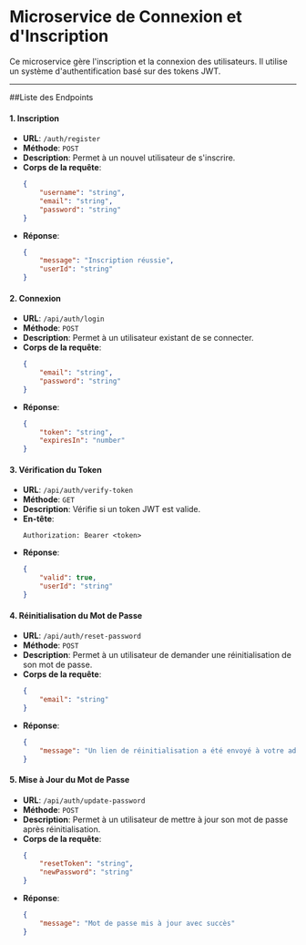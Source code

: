 
# Microservice de Connexion et d'Inscription

Ce microservice gère l'inscription et la connexion des utilisateurs. Il utilise un système d'authentification basé sur des tokens JWT.

---

##Liste des Endpoints

#### 1. **Inscription**
- **URL**: `/auth/register`
- **Méthode**: `POST`
- **Description**: Permet à un nouvel utilisateur de s'inscrire.
- **Corps de la requête**:
    ```json
    {
        "username": "string",
        "email": "string",
        "password": "string"
    }
    ```
- **Réponse**:
    ```json
    {
        "message": "Inscription réussie",
        "userId": "string"
    }
    ```

#### 2. **Connexion**
- **URL**: `/api/auth/login`
- **Méthode**: `POST`
- **Description**: Permet à un utilisateur existant de se connecter.
- **Corps de la requête**:
    ```json
    {
        "email": "string",
        "password": "string"
    }
    ```
- **Réponse**:
    ```json
    {
        "token": "string",
        "expiresIn": "number"
    }
    ```

#### 3. **Vérification du Token**
- **URL**: `/api/auth/verify-token`
- **Méthode**: `GET`
- **Description**: Vérifie si un token JWT est valide.
- **En-tête**:
    ```
    Authorization: Bearer <token>
    ```
- **Réponse**:
    ```json
    {
        "valid": true,
        "userId": "string"
    }
    ```

#### 4. **Réinitialisation du Mot de Passe**
- **URL**: `/api/auth/reset-password`
- **Méthode**: `POST`
- **Description**: Permet à un utilisateur de demander une réinitialisation de son mot de passe.
- **Corps de la requête**:
    ```json
    {
        "email": "string"
    }
    ```
- **Réponse**:
    ```json
    {
        "message": "Un lien de réinitialisation a été envoyé à votre adresse email"
    }
    ```

#### 5. **Mise à Jour du Mot de Passe**
- **URL**: `/api/auth/update-password`
- **Méthode**: `POST`
- **Description**: Permet à un utilisateur de mettre à jour son mot de passe après réinitialisation.
- **Corps de la requête**:
    ```json
    {
        "resetToken": "string",
        "newPassword": "string"
    }
    ```
- **Réponse**:
    ```json
    {
        "message": "Mot de passe mis à jour avec succès"
    }
    ```
